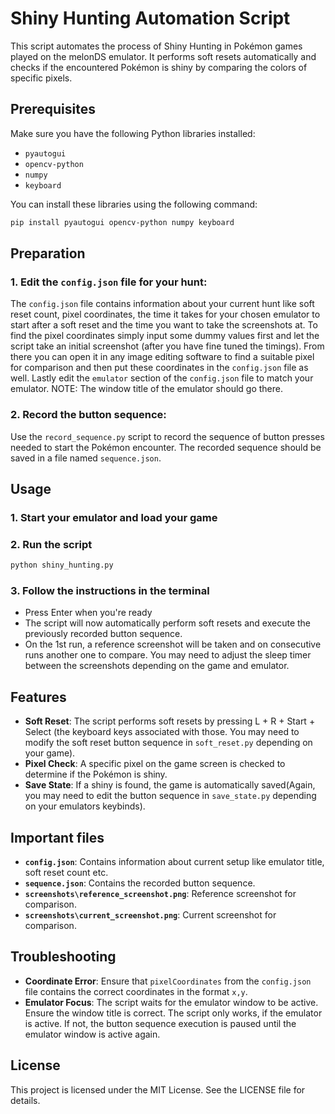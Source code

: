 # Shiny Hunting Automation Script

This script automates the process of Shiny Hunting in Pokémon games played on the melonDS emulator. It performs soft resets automatically and checks if the encountered Pokémon is shiny by comparing the colors of specific pixels.

## Prerequisites

Make sure you have the following Python libraries installed:

- `pyautogui`
- `opencv-python`
- `numpy`
- `keyboard`

You can install these libraries using the following command:

```sh
pip install pyautogui opencv-python numpy keyboard
```

## Preparation

### 1. Edit the `config.json` file for your hunt:
The `config.json` file contains information about your current hunt like soft reset count, pixel coordinates, the time it takes for your chosen emulator to start after a soft reset and the time you want to take the screenshots at. To find the pixel coordinates simply input some dummy values first and let the script take an initial screenshot (after you have fine tuned the timings). From there you can open it in any image editing software to find a suitable pixel for comparison and then put these coordinates in the `config.json` file as well. 
Lastly edit the `emulator` section of the `config.json` file to match your emulator. NOTE: The window title of the emulator should go there.

### 2. Record the button sequence:
Use the `record_sequence.py` script to record the sequence of button presses needed to start the Pokémon encounter. The recorded sequence should be saved in a file named `sequence.json`.

## Usage
### 1. Start your emulator and load your game
### 2. Run the script
```sh
python shiny_hunting.py
```
### 3. Follow the instructions in the terminal
- Press Enter when you're ready
- The script will now automatically perform soft resets and execute the previously recorded button sequence.
- On the 1st run, a reference screenshot will be taken and on consecutive runs another one to compare. You may need to adjust the sleep timer between the screenshots depending on the game and emulator.

## Features
- **Soft Reset**: The script performs soft resets by pressing L + R + Start + Select (the keyboard keys associated with those. You may need to modify the soft reset button sequence in `soft_reset.py` depending on your game).
- **Pixel Check**: A specific pixel on the game screen is checked to determine if the Pokémon is shiny.
- **Save State**: If a shiny is found, the game is automatically saved(Again, you may need to edit the button sequence in `save_state.py` depending on your emulators keybinds).

## Important files
- **`config.json`**: Contains information about current setup like emulator title, soft reset count etc.
- **`sequence.json`**: Contains the recorded button sequence.
- **`screenshots\reference_screenshot.png`**: Reference screenshot for comparison.
- **`screenshots\current_screenshot.png`**: Current screenshot for comparison.

## Troubleshooting
- **Coordinate Error**: Ensure that `pixelCoordinates` from the `config.json` file contains the correct coordinates in the format `x,y`.
- **Emulator Focus**: The script waits for the emulator window to be active. Ensure the window title is correct. The script only works, if the emulator is active. If not, the button sequence execution is paused until the emulator window is active again.

## License
This project is licensed under the MIT License. See the LICENSE file for details.
